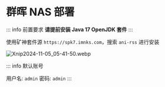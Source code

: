 # 群晖 NAS 部署

::: info 前置要求
**请提前安装 Java 17 OpenJDK 套件**
:::

使用矿神套件源 `https://spk7.imnks.com`，搜索 `ani-rss` 进行安装

![Xnip2024-11-05_05-41-50.webp](/image/Xnip2024-11-05_05-41-50.webp)


::: info 默认账号

用户名: `admin` 密码: `admin`
:::